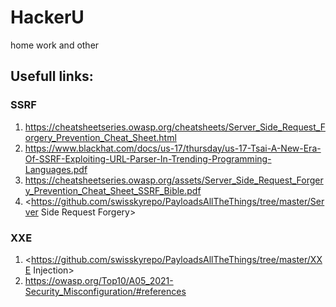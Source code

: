 # HackerU
home work and other
## Usefull links:

### SSRF
1. <https://cheatsheetseries.owasp.org/cheatsheets/Server_Side_Request_Forgery_Prevention_Cheat_Sheet.html>
2. <https://www.blackhat.com/docs/us-17/thursday/us-17-Tsai-A-New-Era-Of-SSRF-Exploiting-URL-Parser-In-Trending-Programming-Languages.pdf>
3. <https://cheatsheetseries.owasp.org/assets/Server_Side_Request_Forgery_Prevention_Cheat_Sheet_SSRF_Bible.pdf>
4. <https://github.com/swisskyrepo/PayloadsAllTheThings/tree/master/Server Side Request Forgery>

### XXE
1. <https://github.com/swisskyrepo/PayloadsAllTheThings/tree/master/XXE Injection>
2. <https://owasp.org/Top10/A05_2021-Security_Misconfiguration/#references>
